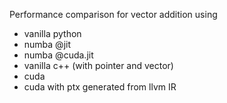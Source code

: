 Performance comparison for vector addition using
* vanilla python
* numba @jit
* numba @cuda.jit
* vanilla c++ (with pointer and vector)
* cuda
* cuda with ptx generated from llvm IR